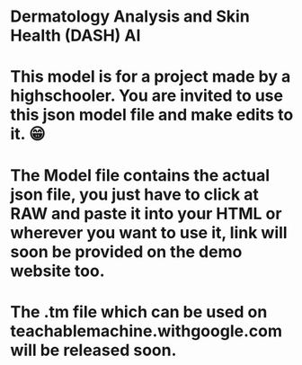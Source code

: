 # Dermatology Analysis and Skin Health (DASH) AI
# This model is for a project made by a highschooler. You are invited to use this json model file and make edits to it. 😁
# The Model file contains the actual json file, you just have to click at RAW and paste it into your HTML or wherever you want to use it, link will soon be provided on the demo website too.
# The .tm file which can be used on teachablemachine.withgoogle.com will be released soon.
